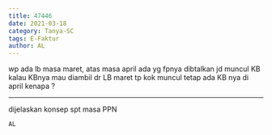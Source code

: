 ```yaml
---
title: 47446
date: 2021-03-18
category: Tanya-SC
tags: E-Faktur
author: AL
---
```


wp ada lb masa maret, atas masa april ada yg fpnya dibtalkan jd muncul KB kalau KBnya mau diambil dr LB maret tp kok muncul tetap ada KB nya di april kenapa ?

---

dijelaskan konsep spt masa PPN

`AL`
